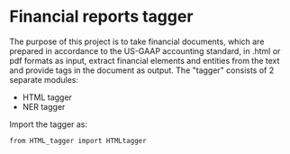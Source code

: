 # Financial reports tagger

The purpose of this project is to take financial documents, which are prepared in accordance to the US-GAAP accounting standard, in .html or pdf formats as input,
extract financial elements and entities from the text and provide tags in the document as output. The "tagger" consists of 2 separate modules:
* HTML tagger
* NER tagger

Import the tagger as:

```
from HTML_tagger import HTMLtagger
```

